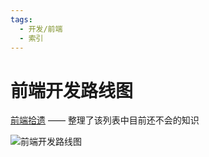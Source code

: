 ```yaml
---
tags:
  - 开发/前端
  - 索引
---
```


# 前端开发路线图

[前端拾遗](%E5%89%8D%E7%AB%AF%E6%8B%BE%E9%81%97.md) —— 整理了该列表中目前还不会的知识

![前端开发路线图](https://raw.githubusercontent.com/kamranahmedse/developer-roadmap/bfb37dbc24a0cac0dc5f17c07a2d6b87ad4a44e7/translations/chinese/img/frontend-map.png)

